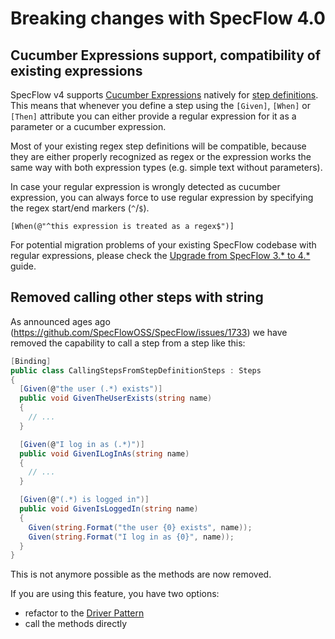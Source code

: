 # Breaking changes with SpecFlow 4.0

## Cucumber Expressions support, compatibility of existing expressions

SpecFlow v4 supports [Cucumber Expressions](../Bindings/Cucumber-Expressions.md) natively for [step definitions](../Bindings/Step-Definitions.md). This means that whenever you define a step using the `[Given]`, `[When]` or `[Then]` attribute you can either provide a regular expression for it as a parameter or a cucumber expression.

Most of your existing regex step definitions will be compatible, because they are either properly recognized as regex or the expression works the same way with both expression types (e.g. simple text without parameters). 

In case your regular expression is wrongly detected as cucumber expression, you can always force to use regular expression by specifying the regex start/end markers (`^`/`$`).

```
[When(@"^this expression is treated as a regex$")]
```

For potential migration problems of your existing SpecFlow codebase with regular expressions, please check the [Upgrade from SpecFlow 3.* to 4.*](../Guides/UpgradeSpecFlow3To4.md) guide.

## Removed calling other steps with string

As announced ages ago (https://github.com/SpecFlowOSS/SpecFlow/issues/1733) we have removed the capability to call a step from a step like this:

``` csharp
[Binding]
public class CallingStepsFromStepDefinitionSteps : Steps
{
  [Given(@"the user (.*) exists")]
  public void GivenTheUserExists(string name)
  {
    // ...
  }

  [Given(@"I log in as (.*)")]
  public void GivenILogInAs(string name)
  {
    // ...
  }

  [Given(@"(.*) is logged in")]
  public void GivenIsLoggedIn(string name)
  {
    Given(string.Format("the user {0} exists", name));
    Given(string.Format("I log in as {0}", name));
  }
}
```

This is not anymore possible as the methods are now removed.

If you are using this feature, you have two options:
- refactor to the [Driver Pattern](../Guides/DriverPattern.md)
- call the methods directly
